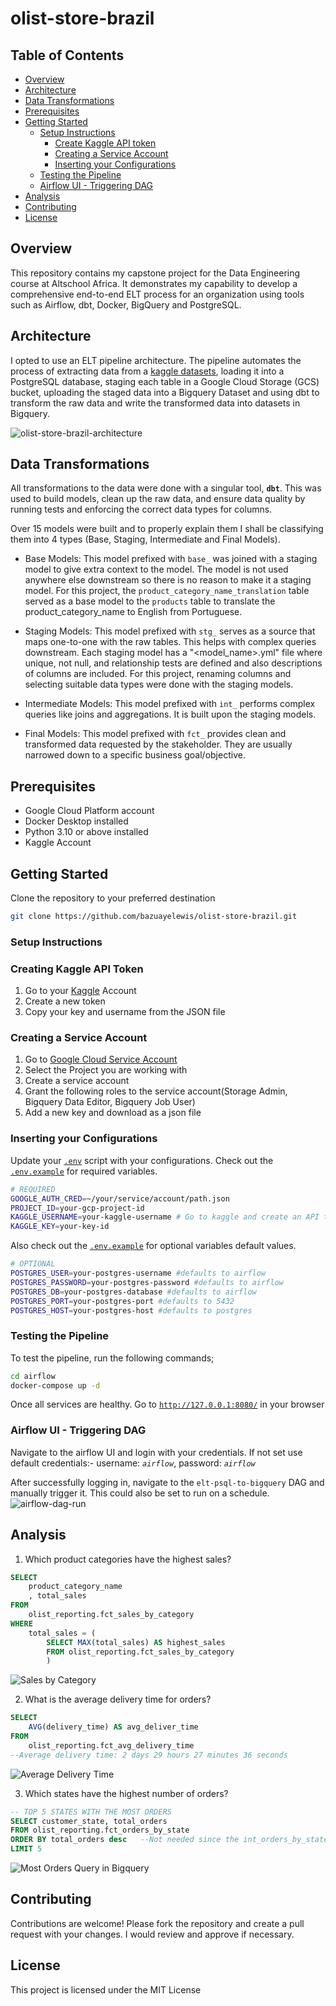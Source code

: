 # olist-store-brazil


## Table of Contents

- [Overview](#overview)
- [Architecture](#architecture)
- [Data Transformations](#data-transformations)
- [Prerequisites](#prerequisites)
- [Getting Started](#getting-started)
    - [Setup Instructions](#setup-instructions)
        - [Create Kaggle API token](#creating-kaggle-api-token)
        - [Creating a Service Account](#creating-a-service-account)
        - [Inserting your Configurations](#inserting-your-configurations)
    - [Testing the Pipeline](#testing-the-pipeline)
    - [Airflow UI - Triggering DAG](#airflow-ui---triggering-dag)
- [Analysis](#analysis)
- [Contributing](#contributing)
- [License](#license)


## Overview
This repository contains my capstone project for the Data Engineering course at Altschool Africa. It demonstrates my capability to develop a comprehensive end-to-end ELT process for an organization using tools such as Airflow, dbt, Docker, BigQuery and PostgreSQL.


## Architecture
I opted to use an ELT pipeline architecture. The pipeline automates the process of extracting data from a [kaggle datasets](https://www.kaggle.com/datasets/olistbr/brazilian-ecommerce), loading it into a PostgreSQL database, staging each table in a Google Cloud Storage (GCS) bucket, uploading the staged data into a Bigquery Dataset and using dbt to transform the raw data and write the transformed data into datasets in Bigquery.

![olist-store-brazil-architecture](images/olist-store-brazil-architecture.gif)


## Data Transformations
All transformations to the data were done with a singular tool, **`dbt`**. This was used to build models, clean up the raw data, and ensure data quality by running tests and enforcing the correct data types for columns.

Over 15 models were built and to properly explain them I shall be classifying them into 4 types (Base, Staging, Intermediate and Final Models).

- Base Models: This model prefixed with `base_` was joined with a staging model to give extra context to the model. The model is not used anywhere else downstream so there is no reason to make it a staging model. For this project, the `product_category_name_translation` table served as a base model to the `products` table to translate the product_category_name to English from Portuguese.

- Staging Models: This model prefixed with `stg_` serves as a source that maps one-to-one with the raw tables. This helps with complex queries downstream. Each staging model has a "<model_name>.yml" file where unique, not null, and relationship tests are defined and also descriptions of columns are included. For this project, renaming columns and selecting suitable data types were done with the staging models. 

- Intermediate Models: This model prefixed with `int_` performs complex queries like joins and aggregations. It is built upon the staging models.

- Final Models: This model prefixed with `fct_` provides clean and transformed data requested by the stakeholder. They are usually narrowed down to a specific business goal/objective.

## Prerequisites
- Google Cloud Platform account
- Docker Desktop installed 
- Python 3.10 or above installed
- Kaggle Account

## Getting Started
Clone the repository to your preferred destination
```bash
git clone https://github.com/bazuayelewis/olist-store-brazil.git
```


### **Setup Instructions**
### Creating Kaggle API Token
1. Go to your [Kaggle](https://www.kaggle.com/settings) Account
2. Create a new token
3. Copy your key and username from the JSON file

### Creating a Service Account
1. Go to [Google Cloud Service Account](https://console.cloud.google.com/iam-admin/serviceaccounts)
2. Select the Project you are working with
3. Create a service account
4. Grant the following roles to the service account(Storage Admin, Bigquery Data Editor, Bigquery Job User)
5. Add a new key and download as a json file



### Inserting your Configurations
Update your [`.env`]() script with your configurations. Check out the [`.env.example`](/airflow/.env.example) for required variables.
```bash
# REQUIRED
GOOGLE_AUTH_CRED=~/your/service/account/path.json
PROJECT_ID=your-gcp-project-id
KAGGLE_USERNAME=your-kaggle-username # Go to kaggle and create an API token
KAGGLE_KEY=your-key-id
```

Also check out the [`.env.example`](/airflow/.env.example) for optional variables default values.

```bash
# OPTIONAL
POSTGRES_USER=your-postgres-username #defaults to airflow
POSTGRES_PASSWORD=your-postgres-password #defaults to airflow
POSTGRES_DB=your-postgres-database #defaults to airflow
POSTGRES_PORT=your-postgres-port #defaults to 5432
POSTGRES_HOST=your-postgres-host #defaults to postgres
```

### **Testing the Pipeline**
To test the pipeline, run the following commands;
```bash
cd airflow
docker-compose up -d
```

Once all services are healthy. Go to [`http://127.0.0.1:8080/`](http://127.0.0.1:8080/) in your browser


### **Airflow UI - Triggering DAG**

Navigate to the airflow UI and login with your credentials. If not set use default credentials:- username: *`airflow`*, password: *`airflow`* 

After successfully logging in, navigate to the `elt-psql-to-bigquery` DAG and manually trigger it. This could also be set to run on a schedule.
![airflow-dag-run](images/airflow-dag-run.png)

## Analysis
1. Which product categories have the highest sales?
```sql
SELECT 
    product_category_name
    , total_sales 
FROM 
    olist_reporting.fct_sales_by_category
WHERE 
    total_sales = (
        SELECT MAX(total_sales) AS highest_sales
        FROM olist_reporting.fct_sales_by_category
        )
```

![Sales by Category](images/sales-by-category.png)

2. What is the average delivery time for orders?
```sql
SELECT 
    AVG(delivery_time) AS avg_deliver_time
FROM 
    olist_reporting.fct_avg_delivery_time
--Average delivery time: 2 days 29 hours 27 minutes 36 seconds
```

![Average Delivery Time](images/avg-delivery-time.png)

3. Which states have the highest number of orders?
```sql
-- TOP 5 STATES WITH THE MOST ORDERS
SELECT customer_state, total_orders
FROM olist_reporting.fct_orders_by_state
ORDER BY total_orders desc   --Not needed since the int_orders_by_state model is already ordered
LIMIT 5
```

![Most Orders Query in Bigquery](images/orders-by-state.png)


## Contributing
Contributions are welcome! Please fork the repository and create a pull request with your changes. I would review and approve if necessary.

## License 
This project is licensed under the MIT License 

